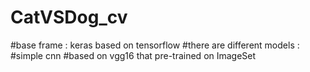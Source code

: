 # CatVSDog_cv
#base frame : keras based on tensorflow
#there are different models :
#simple cnn
#based on vgg16 that pre-trained on ImageSet

